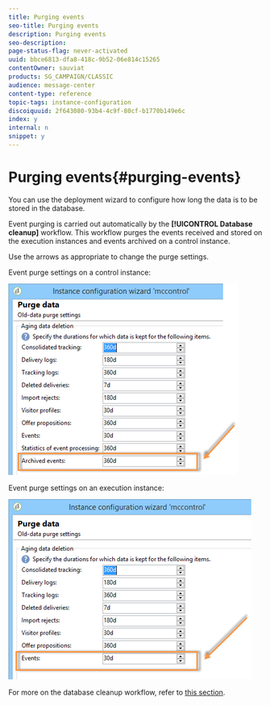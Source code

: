 ```yaml
---
title: Purging events
seo-title: Purging events
description: Purging events
seo-description: 
page-status-flag: never-activated
uuid: bbce6813-dfa8-418c-9b52-06e814c15265
contentOwner: sauviat
products: SG_CAMPAIGN/CLASSIC
audience: message-center
content-type: reference
topic-tags: instance-configuration
discoiquuid: 2f643080-93b4-4c9f-80cf-b1770b149e6c
index: y
internal: n
snippet: y
---
```


# Purging events{#purging-events}

You can use the deployment wizard to configure how long the data is to be stored in the database.

Event purging is carried out automatically by the **[!UICONTROL Database cleanup]** workflow. This workflow purges the events received and stored on the execution instances and events archived on a control instance.

Use the arrows as appropriate to change the purge settings.

Event purge settings on a control instance:

![](assets/messagecenter_delete_events_001.png)

Event purge settings on an execution instance:

![](assets/messagecenter_delete_events_002.png)

For more on the database cleanup workflow, refer to [this section](https://helpx.adobe.com/campaign/classic/production/using/database-cleanup-workflow.html).
